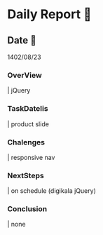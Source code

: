# Daily Report 🙂

## Date 📅
 1402/08/23

### OverView
| jQuery

### TaskDatelis
| product slide

### Chalenges 
| responsive nav

### NextSteps
| on schedule (digikala jQuery) 

### Conclusion
| none